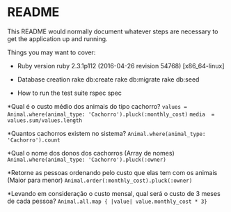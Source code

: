 # README

This README would normally document whatever steps are necessary to get the
application up and running.

Things you may want to cover:

* Ruby version
ruby 2.3.1p112 (2016-04-26 revision 54768) [x86_64-linux]

* Database creation
rake db:create
rake db:migrate
rake db:seed

* How to run the test suite
rspec spec

*Qual é o custo médio dos animais do tipo cachorro?
`values = Animal.where(animal_type: 'Cachorro').pluck(:monthly_cost)`
`media  = values.sum/values.length`

*Quantos cachorros existem no sistema?
`Animal.where(animal_type: 'Cachorro').count`

*Qual o nome dos donos dos cachorros (Array de nomes)
`Animal.where(animal_type: 'Cachorro').pluck(:owner)`

*Retorne as pessoas ordenando pelo custo que elas tem com os animais (Maior para menor)
`Animal.order(:monthly_cost).pluck(:owner)`

*Levando em consideração o custo mensal, qual será o custo de 3 meses de cada pessoa?
`Animal.all.map { |value| value.monthly_cost * 3}`
